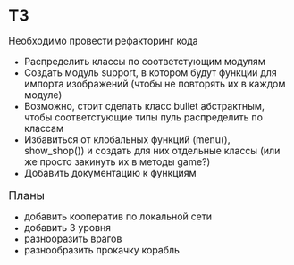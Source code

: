 # ТЗ

<big>Необходимо провести рефакторинг кода

- Распределить классы по соответстующим модулям
- Создать модуль support, в котором будут функции для импорта изображений
  (чтобы не повторять их в каждом модуле)
- Возможно, стоит сделать класс bullet абстрактным, чтобы соответстующие
  типы пуль распределить по классам
- Избавиться от клобальных функций (menu(), show_shop()) и создать для них
  отдельные классы (или же просто закинуть их в методы game?)
- Добавить документацию к функциям<br>


<big>Планы</big>
- добавить кооператив по локальной сети
- добавить 3 уровня
- разнооразить врагов
- разнообразить прокачку корабль